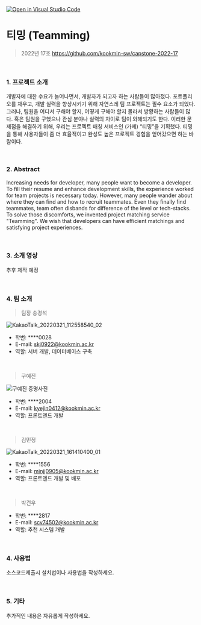 [![Open in Visual Studio Code](https://classroom.github.com/assets/open-in-vscode-f059dc9a6f8d3a56e377f745f24479a46679e63a5d9fe6f495e02850cd0d8118.svg)](https://classroom.github.com/online_ide?assignment_repo_id=7042943&assignment_repo_type=AssignmentRepo)

# 티밍 (Teamming)

> 2022년 17조 https://github.com/kookmin-sw/capstone-2022-17

<br/>

### 1. 프로젝트 소개

개발자에 대한 수요가 늘어나면서, 개발자가 되고자 하는 사람들이 많아졌다. 포트폴리오를 채우고, 개발 실력을 향상시키기 위해 자연스레 팀 프로젝트는 필수 요소가 되었다.
그러나, 팀원을 어디서 구해야 할지, 어떻게 구해야 할지 몰라서 방황하는 사람들이 많다.
혹은 팀원을 구했으나 관심 분야나 실력의 차이로 팀이 와해되기도 한다.
이러한 문제점을 해결하기 위해, 우리는 프로젝트 매칭 서비스인 (가제) “티밍”을 기획했다.
티밍을 통해 사용자들이 좀 더 효율적이고 완성도 높은 프로젝트 경험을 얻어갔으면 하는 바람이다.

<br/>

### 2. Abstract

Increasing needs for developer, many people want to become a developer.
To fill their resume and enhance development skills, the experience worked for team projects is necessary today.
However, many people wander about where they can find and how to recruit teammates.
Even they finally find teammates, team often disbands for difference of the level or tech-stacks.
To solve those discomforts, we invented project matching service "Teamming".
We wish that developers can have efficient matchings and satisfying project experiences.

<br/>

### 3. 소개 영상

추후 제작 예정

<br/>

### 4. 팀 소개

> 팀장 송경석

![KakaoTalk_20220321_112558540_02](https://user-images.githubusercontent.com/74754782/159710144-84e93d9e-60b1-470e-82f0-93335dbbf1aa.jpg)

- 학번: \*\*\*\*0028
- E-mail: skj0922@kookmin.ac.kr
- 역할: 서버 개발, 데이터베이스 구축

<br/>

> 구예진

![구예진 증명사진](https://user-images.githubusercontent.com/74754782/159710628-9f98ceb2-7feb-4c58-ad5e-f6bb2b95bd2c.jpg)

- 학번: \*\*\*\*2004
- E-mail: kyejin0412@kookmin.ac.kr
- 역할: 프론트엔드 개발

<br/>

> 김민정

![KakaoTalk_20220321_161410400_01](https://user-images.githubusercontent.com/74754782/159710445-c1cec3cb-810b-429f-b549-05b48fc120b1.jpg)

- 학번: \*\*\*\*1556
- E-mail: minjj0905@kookmin.ac.kr
- 역할: 프론트엔드 개발 및 배포

<br/>

> 박건우

- 학번: \*\*\*\*2817
- E-mail: scv74502@kookmin.ac.kr
- 역할: 추천 시스템 개발

<br/>

### 4. 사용법

소스코드제출시 설치법이나 사용법을 작성하세요.

<br/>

### 5. 기타

추가적인 내용은 자유롭게 작성하세요.
